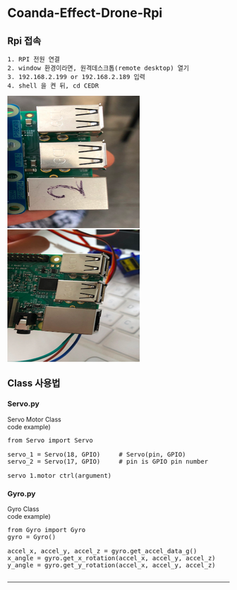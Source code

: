 # Coanda-Effect-Drone-Rpi 
## Rpi 접속 <br>
<pre>
1. RPI 전원 연결
2. window 환경이라면, 원격데스크톱(remote desktop) 열기
3. 192.168.2.199 or 192.168.2.189 입력
4. shell 을 켠 뒤, cd CEDR
</pre>
<img src="/image/192.168.2.189.png" width="300" height="300">
<img src="/image/192.168.2.199.png" width="300" height="300">

## Class 사용법 <br>
### Servo.py 
Servo Motor Class <Br>
code example)
<pre>
from Servo import Servo

servo_1 = Servo(18, GPIO)     # Servo(pin, GPIO)
servo_2 = Servo(17, GPIO)     # pin is GPIO pin number

servo_1.motor_ctrl(argument)
</pre>



### Gyro.py
Gyro Class <Br>
code example)
<pre>
from Gyro import Gyro
gyro = Gyro()

accel_x, accel_y, accel_z = gyro.get_accel_data_g()
x_angle = gyro.get_x_rotation(accel_x, accel_y, accel_z)
y_angle = gyro.get_y_rotation(accel_x, accel_y, accel_z)

</pre>
<hr>

